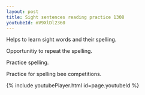 ```yaml
---
layout: post
title: Sight sentences reading practice 1308
youtubeId: mV9XlDl2360
---
```

 
 
Helps to learn sight words and their spelling.

Opportunitiy to repeat the spelling. 

Practice spelling. 
 
Practice for spelling bee competitions. 
 
{% include youtubePlayer.html id=page.youtubeId %}
 
 
